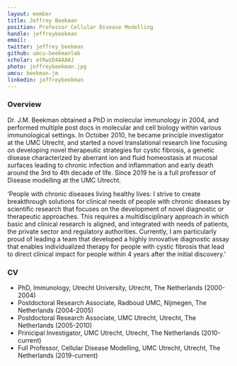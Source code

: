 ```yaml
---
layout: member
title: Jeffrey Beekman
position: Professor Cellular Disease Modelling
handle: jeffreybeekman
email: 
twitter: jeffrey_beekman
github: umcu-beekmanlab
scholar: etRwzD4AAAAJ
photo: jeffreybeekman.jpg
umcu: beekman-jm
linkedin: jeffreybeekman
---
```


### Overview
Dr. J.M. Beekman obtained a PhD in molecular immunology in 2004, and performed multiple post docs in molecular and cell biology within various immunological settings. In October 2010, he became principle investigator at the UMC Utrecht, and started a novel translational research line focusing on developing novel therapeutic strategies for cystic fibrosis, a genetic disease characterized by aberrant ion and fluid homeostasis at mucosal surfaces leading to chronic infection and inflammation and early death around the 3rd to 4th decade of life. Since 2019 he is a full professor of Disease modelling at the UMC Utrecht.

‘People with chronic diseases living healthy lives: I strive to create breakthrough solutions for clinical needs of people with chronic diseases by scientific research that focuses on the development of novel diagnostic or therapeutic approaches. This requires a multidisciplinary approach in which basic and clinical research is aligned, and integrated with needs of patients, the private sector and regulatory authorities. Currently, I am particularly proud of leading a team that developed a highly innovative diagnostic assay that enables individualized therapy for people with cystic fibrosis that lead to direct clinical impact for people within 4 years after the initial discovery.’

### CV
- PhD,  Immunology, Utrecht University, Utrecht, The Netherlands (2000-2004)
- Postdoctoral Research Associate, Radboud UMC, Nijmegen, The Netherlands (2004-2005)
- Postdoctoral Research Associate, UMC Utrecht, Utrecht, The Netherlands (2005-2010)
- Prinicipal Investigator, UMC Utrecht, Utrecht, The Netherlands (2010-current)
- Full Professor, Cellular Disease Modelling, UMC Utrecht, Utrecht, The Netherlands (2019-current)
